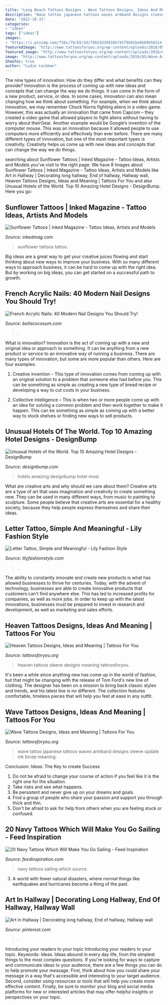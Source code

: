 ```yaml
---
title: "Long Beach Tattoos Designs - Wave Tattoos Designs, Ideas And Meaning"
description: "Wave tattoo japanese tattoos waves armband designs sleeve update ink bicep meaning"
date: "2022-10-31"
categories:
- "ideas"
tags: ["ideas"]
images:
- "https://i.pinimg.com/736x/79/b5/3d/79b53d39416b745f9b01be9b69b58514.jpg"
featuredImage: "http://www.tattoosforyou.org/wp-content/uploads/2016/05/Wave-Armband-Tattoo.jpg"
featured_image: "http://www.tattoosforyou.org/wp-content/uploads/2016/05/Wave-Armband-Tattoo.jpg"
image: "http://www.tattoosforyou.org/wp-content/uploads/2016/05/Wave-Armband-Tattoo.jpg"
ShowToc: true
author: "Ludie Lockman"
---
```



The nine types of innovation: How do they differ and what benefits can they provide?
Innovation is the process of coming up with new ideas and concepts that can change the way we do things. It can come in the form of a new product, service, or idea. In some cases, innovation can also mean changing how we think about something. For example, when we think about innovation, we may remember Chuck Norris fighting aliens in a video game. However, this was actually an innovation that came from Capcom – they created a video game that allowed players to fight aliens without having to worry about theirGear. Another example would be Google’s invention of the computer mouse. This was an innovation because it allowed people to use computers more efficiently and effectively than ever before. There are many different types of innovation, but one of the most important types is creativity. Creativity helps us come up with new ideas and concepts that can change the way we do things.

	

		
searching about Sunflower Tattoos | Inked Magazine - Tattoo Ideas, Artists and Models you've visit to the right page. We have 8 Images about Sunflower Tattoos | Inked Magazine - Tattoo Ideas, Artists and Models like Art in Hallway | Decorating long hallway, End of hallway, Hallway wall, Heaven Tattoos Designs, Ideas and Meaning | Tattoos For You and also Unusual Hotels of the World. Top 10 Amazing Hotel Designs - DesignBump. Here you go:
		
    
## Sunflower Tattoos | Inked Magazine - Tattoo Ideas, Artists And Models

<img loading=lazy src="https://www.inkedmag.com/.image/t_share/MTU5MDMyNTY3MDA1MDYyOTM2/fe9d99c4197c232174844df1b84e69c2.jpg" onerror="this.onerror=null;this.src='https://tse1.mm.bing.net/th?id=OIP.kUD4OmaXf_Pv7DiUQ5d0YgHaLM&amp;pid=15.1';" alt="Sunflower Tattoos | Inked Magazine - Tattoo Ideas, Artists and Models">

_Source: inkedmag.com_

>sunflower tattoos tattoo. 

	

Big ideas are a great way to get your creative juices flowing and start thinking about new ways to improve your business. With so many different ways to approach business, it can be hard to come up with the right idea. But by working on big ideas, you can get started on a successful path to growth.

    
## French Acrylic Nails: 40 Modern Nail Designs You Should Try!

<img loading=lazy src="https://bellacocosum.com/wp-content/uploads/2021/05/25-7.jpg" onerror="this.onerror=null;this.src='https://tse1.mm.bing.net/th?id=OIP.8RMjQnrc1_v5XK76CTHumQHaLH&amp;pid=15.1';" alt="French Acrylic Nails: 40 Modern Nail Designs You Should Try!">

_Source: bellacocosum.com_

>. 

	

What is innovation?
Innovation is the act of coming up with a new and original idea or approach to something. It can be anything from a new product or service to an innovative way of running a business. There are many types of innovation, but some are more popular than others. Here are four examples:
1. Creative invention – This type of innovation comes from coming up with an original solution to a problem that someone else had before you. This can be something as simple as creating a new type of bread recipe or developing a way to cut costs in your business.

2. Collective intelligence – This is when two or more people come up with an idea for solving a common problem and then work together to make it happen. This can be something as simple as coming up with a better way to stock shelves or finding new ways to sell products.


    
## Unusual Hotels Of The World. Top 10 Amazing Hotel Designs - DesignBump

<img loading=lazy src="https://cdn.designbump.com/wp-content/uploads/2017/02/amazing_hotels_featured.jpg" onerror="this.onerror=null;this.src='https://tse2.mm.bing.net/th?id=OIP.4gEtj6HymjGQYiBenRvIVQHaEK&amp;pid=15.1';" alt="Unusual Hotels of the World. Top 10 Amazing Hotel Designs - DesignBump">

_Source: designbump.com_

>hotels amazing designbump hotel most. 

	

What are creative arts and why should we care about them?
Creative arts are a type of art that uses imagination and creativity to create something new. They can be used in many different ways, from music to painting to sculpture. Some people believe that creative arts are essential for a healthy society, because they help people express themselves and share their ideas.

    
## Letter Tattoo, Simple And Meaningful - Lily Fashion Style

<img loading=lazy src="https://lilyfashionstyle.com/wp-content/uploads/2020/03/28-12.jpg" onerror="this.onerror=null;this.src='https://tse3.mm.bing.net/th?id=OIP.h9FI1ZyYHNhXgpU4rT1hIAHaLH&amp;pid=15.1';" alt="Letter Tattoo, Simple and Meaningful - Lily Fashion Style">

_Source: lilyfashionstyle.com_

>. 

	

The ability to constantly innovate and create new products is what has allowed businesses to thrive for centuries. Today, with the advent of technology, businesses are able to create innovative products that customers can't find anywhere else. This has led to increased profits for companies, as well as more jobs. In order to keep up with the latest innovations, businesses must be prepared to invest in research and development, as well as marketing and sales efforts.

    
## Heaven Tattoos Designs, Ideas And Meaning | Tattoos For You

<img loading=lazy src="https://www.tattoosforyou.org/wp-content/uploads/2016/03/Heaven-Sleeve-Tattoos.jpg" onerror="this.onerror=null;this.src='https://tse1.mm.bing.net/th?id=OIP.tfs44CbTg1lUDZt2m5u7JgHaNq&amp;pid=15.1';" alt="Heaven Tattoos Designs, Ideas and Meaning | Tattoos For You">

_Source: tattoosforyou.org_

>heaven tattoos sleeve designs meaning tattoosforyou. 

	

It's been a while since anything new has come up in the world of fashion, but that might be changing with the release of Tom Ford's new line of clothing. The designer has been on a mission to bring back classic styles and trends, and his latest line is no different. The collection features comfortable, timeless pieces that will help you feel at ease in any outfit.

    
## Wave Tattoos Designs, Ideas And Meaning | Tattoos For You

<img loading=lazy src="http://www.tattoosforyou.org/wp-content/uploads/2016/05/Wave-Armband-Tattoo.jpg" onerror="this.onerror=null;this.src='https://tse1.mm.bing.net/th?id=OIP.WfXF1rGPDcatpWbpjnN-ZQHaJ3&amp;pid=15.1';" alt="Wave Tattoos Designs, Ideas and Meaning | Tattoos For You">

_Source: tattoosforyou.org_

>wave tattoo japanese tattoos waves armband designs sleeve update ink bicep meaning. 

	

Conclusion: Ideas: The Key to create Success
1. Do not be afraid to change your course of action if you feel like it is the right one for the situation.
2. Take risks and see what happens.
3. Be persistent and never give up on your dreams and goals.
4. Find a group of people who share your passion and support you through thick and thin.
5. Don't be afraid to ask for help from others when you are feeling stuck or confused.

    
## 20 Navy Tattoos Which Will Make You Go Sailing - Feed Inspiration

<img loading=lazy src="http://feedinspiration.com/wp-content/uploads/2016/03/US-Navy-Don.jpg" onerror="this.onerror=null;this.src='https://tse3.mm.bing.net/th?id=OIP.O5AM4wqcC783zZYgxvTbjAHaLG&amp;pid=15.1';" alt="20 Navy Tattoos Which Will Make You Go Sailing - Feed Inspiration">

_Source: feedinspiration.com_

>navy tattoos sailing which source. 

	

3. A world with fewer natural disasters, where normal things like earthquakes and hurricanes become a thing of the past. 

    
## Art In Hallway | Decorating Long Hallway, End Of Hallway, Hallway Wall

<img loading=lazy src="https://i.pinimg.com/736x/79/b5/3d/79b53d39416b745f9b01be9b69b58514.jpg" onerror="this.onerror=null;this.src='https://tse1.mm.bing.net/th?id=OIP.pV4Q4YRdJXzDXOKmVJmC5AHaLH&amp;pid=15.1';" alt="Art in Hallway | Decorating long hallway, End of hallway, Hallway wall">

_Source: pinterest.com_

>. 

	

Introducing your readers to your topic
Introducing your readers to your topic. Keywords: Ideas. Ideas abound in every day life, from the simplest things to the most complex questions. If you're looking for ways to capture and communicate ideas to your audience, there are a few things you can do to help promote your message. First, think about how you could share your message in a way that's accessible and interesting to your target audience. Second, consider using resources or tools that will help you create more effective content. Finally, be sure to monitor your blog and social media platforms for new or interested articles that may offer helpful insights or perspectives on your topic.

